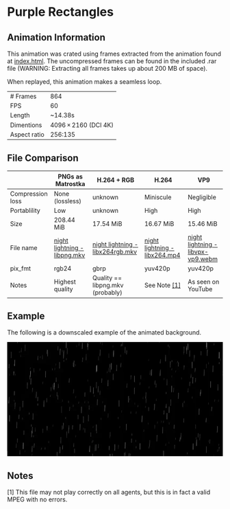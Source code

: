 # Purple Rectangles
## Animation Information

This animation was crated using frames extracted from the animation found at [index.html](./index.html). The uncompressed frames can be found in the included .rar file (WARNING: Extracting all frames takes up about 200 MB of space).

When replayed, this animation makes a seamless loop.

| | |
|---|---|
| # Frames | 864 |
| FPS | 60 |
| Length | ~14.38s |
| Dimentions | 4096 × 2160 (DCI 4K) |
| Aspect ratio | 256:135 |

## File Comparison

|                  | PNGs as Matrostka | H.264 + RGB                      | H.264                    | VP9                |
|------------------|-------------------|----------------------------------|--------------------------|--------------------|
| Compression loss | None (lossless)   | unknown                          | Miniscule                | Negligible         |
| Portablility     | Low               | unknown                          | High                     | High               |
| Size             | 208.44 MiB        | 17.54 MiB                        | 16.67 MiB                | 15.46 MiB          |
| File name        | [night lightning - libpng.mkv](./night%20lightning%20-%20libpng.rar) | [night lightning - libx264rgb.mkv](night%20lightning%20-%20libx264rgb.mkv) | [night lightning - libx264.mp4](./night%20lightning%20-%20libx264.mp4) | [night lightning - libvpx-vp9.webm](./night%20lightning%20-%20libvpx-vp9.webm) |
| pix_fmt          | rgb24             | gbrp                             | yuv420p                  | yuv420p            |
| Notes            | Highest quality   | Quality == libpng.mkv (probably) | See Note [\[1\]](#Notes) | As seen on YouTube |

## Example

The following is a downscaled example of the animated background.

![Night Lightning](night%20lightning%20-%20example.webp)

## Notes

\[1\] This file may not play correctly on all agents, but this is in fact a valid MPEG with no errors.